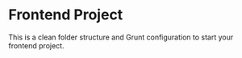 # Frontend Project

This is a clean folder structure and Grunt configuration to start your frontend project.

